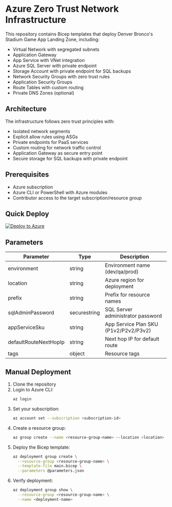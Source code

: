 # Azure Zero Trust Network Infrastructure

This repository contains Bicep templates that deploy Denver Bronco's Stadium Game App Landing Zone, including:

- Virtual Network with segregated subnets
- Application Gateway
- App Service with VNet integration
- Azure SQL Server with private endpoint
- Storage Account with private endpoint for SQL backups
- Network Security Groups with zero trust rules
- Application Security Groups
- Route Tables with custom routing
- Private DNS Zones (optional)

## Architecture

The infrastructure follows zero trust principles with:
- Isolated network segments
- Explicit allow rules using ASGs
- Private endpoints for PaaS services
- Custom routing for network traffic control
- Application Gateway as secure entry point
- Secure storage for SQL backups with private endpoint

## Prerequisites

- Azure subscription
- Azure CLI or PowerShell with Azure modules
- Contributor access to the target subscription/resource group

## Quick Deploy

[![Deploy to Azure](https://aka.ms/deploytoazurebutton)](https://portal.azure.com/#create/Microsoft.Template/uri/https%3A%2F%2Fraw.githubusercontent.com%2Fcgtheflash%2Fdbaispoke%2Frefs%2Fheads%2Fmain%2Fmain.json)

## Parameters

| Parameter | Type | Description |
|-----------|------|-------------|
| environment | string | Environment name (dev/qa/prod) |
| location | string | Azure region for deployment |
| prefix | string | Prefix for resource names |
| sqlAdminPassword | securestring | SQL Server administrator password |
| appServiceSku | string | App Service Plan SKU (P1v2/P2v2/P3v2) |
| defaultRouteNextHopIp | string | Next hop IP for default route |
| tags | object | Resource tags |

## Manual Deployment

1. Clone the repository
2. Login to Azure CLI:
   ```bash
   az login
   ```
3. Set your subscription:
   ```bash
   az account set --subscription <subscription-id>
   ```
4. Create a resource group:
   ```bash
   az group create --name <resource-group-name> --location <location>
   ```
5. Deploy the Bicep template:
   ```bash
   az deployment group create \
     --resource-group <resource-group-name> \
     --template-file main.bicep \
     --parameters @parameters.json
   ```
6. Verify deployment:
   ```bash
   az deployment group show \
     --resource-group <resource-group-name> \
     --name <deployment-name>
   ```